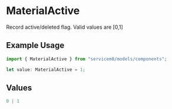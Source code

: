# MaterialActive

Record active/deleted flag.  Valid values are [0,1]

## Example Usage

```typescript
import { MaterialActive } from "servicem8/models/components";

let value: MaterialActive = 1;
```

## Values

```typescript
0 | 1
```